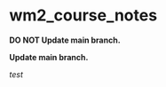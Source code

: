 # wm2_course_notes


<strong>DO NOT Update main branch.</strong>

<strong>Update main branch.</strong>

<em>test</em>

